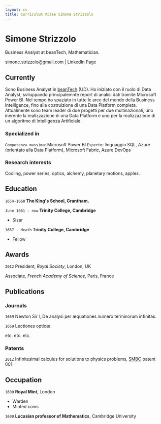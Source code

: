 ```yaml
---
layout: cv
title: Curriculum Vitae Simone Strizzolo
---
```

# Simone Strizzolo
Business Analyst at beanTech, Mathematician.

<div id="webaddress">
<a href="simone.strizzolo@gmail.com">simone.strizzolo@gmail.com</a>
| <a href="https://www.linkedin.com/in/simone-strizzolo-b2a122111">LinkedIn Page</a>
</div>

## Currently

Sono Business Analyst in [beanTech](https://www.beantech.it/) (UD). Ho iniziato con il ruolo di Data Analyst, sviluppando principalemnte report di analisi dati tramite Microsoft Power BI. Nel tempo ho spaziato in tutte le aree del mondo della Business Intelligence, fino alla costruizione di una Data Platform completa. Attualmente sono team leader di due progetti per due multinazionali, uno inerente la realizzazione di una Data Platform e uno per la realizzazione di un algoritmo di Intelligenza Artificiale.

### Specialized in

`Competenza massima`: Microsoft Power BI
`Esperto`: linguaggio SQL, Azure (orientato alla Data Platform), Microsoft Fabric, Azure DevOps


### Research interests

Cooling, power series, optics, alchemy, planetary motions, apples.


## Education

`1654-1660`
__The King's School, Grantham.__

`June 1661 - now`
__Trinity College, Cambridge__

- Sizar

`1667 - death`
__Trinity College, Cambridge__

- Fellow



## Awards

`2012`
President, *Royal Society*, London, UK

Associate, *French Academy of Science*, Paris, France



## Publications

<!-- A list is also available [online](http://scholar.google.co.uk/citations?user=LTOTl0YAAAAJ) -->

### Journals

`1669`
Newton Sir I, De analysi per æquationes numero terminorum infinitas. 

`1669`
Lectiones opticæ.

etc. etc. etc.

### Patents

`2012`
Infinitesimal calculus for solutions to physics problems, [SMBC](http://www.techdirt.com/articles/20121011/09312820678/if-patents-had-been-around-time-newton.shtml) patent 001


## Occupation

`1600`
__Royal Mint__, London

- Warden
- Minted coins

`1600`
__Lucasian professor of Mathematics__, Cambridge University



<!-- ### Footer

Last updated: May 2013 -->


